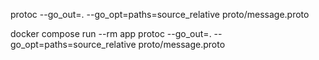 


protoc --go_out=. --go_opt=paths=source_relative proto/message.proto


docker compose run --rm app protoc --go_out=. --go_opt=paths=source_relative proto/message.proto